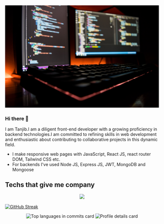 ![Github banner](./assests/github-banner.jpg)

### Hi there 👋

I am Tanjib.I am a diligent front-end developer with a growing proficiency in backend technologies.I am committed to refining skills in web development and enthusiastic about contributing to collaborative projects in this dynamic field.

- I make responsive web pages with JavaScript, React JS, react router DOM, Tailwind CSS etc.
- For backends I've used Node JS, Express JS, JWT, MongoDB and Mongoose

## Techs that give me company
<p align="center">
    <img src="https://skillicons.dev/icons?i=tailwind,js,react,mongodb,nodejs,firebase" />
</p>

<a align="center" href="https://git.io/streak-stats">
    <img src="https://github-readme-streak-stats.herokuapp.com?user=riasat01&theme=nightowl" alt="GitHub Streak"></img>
</a>

<p align="center">
    <img src="http://github-profile-summary-cards.vercel.app/api/cards/most-commit-language?username=riasat01&theme=github_dark" alt="Top languages in commits card"></img>
    <img src="http://github-profile-summary-cards.vercel.app/api/cards/profile-details?username=riasat01&theme=github_dark" alt="Profile details card"></img>
</p>

<!-- [![GitHub Streak](https://github-readme-streak-stats.herokuapp.com?user=riasat01&theme=nightowl)](https://git.io/streak-stats) -->

<!--
**riasat01/riasat01** is a ✨ _special_ ✨ repository because its `README.md` (this file) appears on your GitHub profile.

Here are some ideas to get you started:

- 🔭 I’m currently working on ...
- 🌱 I’m currently learning ...
- 👯 I’m looking to collaborate on ...
- 🤔 I’m looking for help with ...
- 💬 Ask me about ...
- 📫 How to reach me: ...
- 😄 Pronouns: ...
- ⚡ Fun fact: ...
-->
